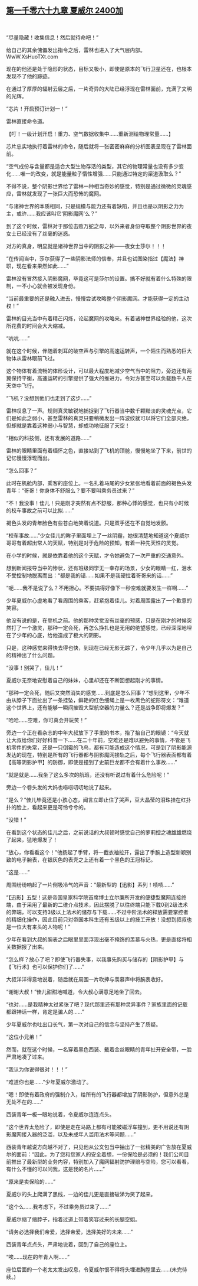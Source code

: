 ## [第一千零六十九章 夏威尔 2400加](https://www.xxbiquge.com/11_11222/9051016.html)
﻿

  “尽量隐藏！收集信息！然后就待命吧！”

  给自己的其余傀儡发出指令之后，雷林也进入了大气层内部。WwW.XsHuoTXt.com

  现在的他还是处于隐形的状态，目标又极小，即使是原本的飞行卫星还在，也根本发现不了他的踪迹。

  在通过了厚厚的辐射云层之后，一片奇异的大陆已经浮现在雷林面前，充满了文明的光辉。

  “芯片！开启预订计划一！”

  雷林直接命令道。

  【叮！一级计划开启！重力、空气数据收集中……重新测绘物理常量……】

  芯片忠实地执行着雷林的命令，随后就将一张密密麻麻的分析图表呈现在了雷林面前。

  “空气成份与含量都是适合大型生物存活的类型，其它的物理常量也没有多少变化……唯一的改变，就是能量粒子惰性增强……只能通过特定的渠道汲取么？”

  不得不说，整个阴影世界给了雷林一种相当奇妙的感觉，特别是通过微微的灵魂感应，雷林就发现了一张巨大而恐怖的魔网。

  “与诸神世界的本质相同，只是规模与能力还有着缺陷，并且也是以阴影之力为主，或许……我应该叫它‘阴影魔网’么？”

  到了这个时候，雷林对于那位击败万蛇之母，以外来者身份夺取整个阴影世界的夜女士已经没有了丝毫的迷惑。

  对方的真身，明显就是诸神世界当中的阴影之神——夜女士莎尔！！！

  “在传闻当中，莎尔获得了一些阴影法师的信奉，并且也试图染指过【魔法】神职，现在看来果然如此……”

  雷林没有冒然接入阴影魔网，毕竟这可是莎尔的设置。搞不好就有着什么特殊的限制，一不小心就会被发现身份。

  “当前最重要的还是融入进去，慢慢尝试攻略整个阴影魔网。才能获得一定的主动权！”

  雷林的目光当中有着精芒闪烁，论起魔网的攻略来。有着诸神世界经验的他，这次所花费的时间会大大缩减。

  “吭吭……”

  就在这个时候，伴随着刺耳的破空声与引擎的高速运转声，一个陌生而熟悉的巨大物体从雷林眼前飞过。

  这个物体有着流畅的体形设计，可以最大程度地减少空气当中的阻力，旁边还有两翼保持平衡，高速运转的引擎提供了强大的推进力，令对方甚至可以负载数千人在天空中飞行。

  “飞机？没想到他们也走到了这步……”

  雷林叹息了一声。规则真灵敏锐地捕捉到了飞行器当中数千颗黯淡的灵魂光点，它们是如此之弱小，甚至雷林的真灵只要稍微发出一阵波纹就可以将它们全部灭绝，但却就是靠着这种弱小与智慧，却成功地征服了天空！

  “相似的科技侧，还有发展的道路……”

  雷林的眼睛里面有着缅怀之色，直接站到了飞机的顶舱，慢慢地坐了下来，前世的记忆慢慢浮现而出。

  “怎么回事？”

  此时在机舱内部，乘客的座位上。一名扎着马尾的少女紧张地看着前面的褐色头发青年：“哥哥！你身体不舒服么？要不要叫乘务员过来？”

  “不！我没事！佳儿！只是刚才突然有点不舒服，那种心悸的感觉，也只有小时候的校车事故之前可以比拟……”

  褐色头发的青年脸色有些苍白地笑着说道。只是双手还在不自觉地发颤。

  “校车事故……”少女佳儿的眸子里面埋上了一丝阴霾，她很清楚地知道这个夏威尔哥哥有着超出常人的天赋，特别是对于危险的预知，有着一种先天性的灵觉。

  在小学的时候，就是依靠着他的这个天赋，才令她避免了一次严重的交通意外。

  想到新闻报导当中的惨状，还有班级同学无一幸存的场景，少女的眼睛一红，泪水不受控制地脱离而出：“都是我的错……如果不是我硬拉着哥哥来的话……”

  “呃……我不是说了么？不用担心。不要搞得好像下一秒空难就要发生一样啊……”

  少年夏威尔心虚地看了看周围的乘客，赶紧抱着佳儿。对着周围露出了一个歉意的笑容。

  他没有说的是，在登机之前。他的那种灵觉没有丝毫的预感，只是在刚才的时候突然打了一个激灵，那种一定会死，再怎么挣扎也是无用的绝望感觉，已经深深地埋在了少年的心底，给他造成了极大的阴影。

  只是，这种感觉来得快去得也快，到现在已经无影无踪了，令少年几乎以为是自己的精神出了什么问题。

  “没事！别哭了，佳儿！”

  夏威尔无奈地安慰着自己的妹妹，心里却还在不断回想起刚才的事情。

  “那种一定会死，随后又突然消失的感觉……到底是怎么回事？”想到这里，少年不由从脖子下面扯出了一条挂坠，鲜艳的红色细绳上是一枚黑色的蛇形符文：“难道这个世界上，还有能够一瞬间摧毁大型航空器的力量么？还是战争即将爆发？”

  “哈哈……空难，你可真会开玩笑！”

  旁边一个正在看杂志的中年大叔放下了手里的书本，抬了抬自己的眼镜：“今天就让大叔给你们好好科普一下……在二十年前，空难还是难以避免的事情，不管是飞机零件的失常，还是一只倒霉的飞鸟，都有可能造成这个情况，可是到了阴影能源发达的现在，特别是所有的飞行器都与阴影魔网接轨之后，每个飞行器表面都有着【高等阴影护甲】的防御，即使是撞到了史前巨龙都不会有着什么事故……”

  “就是就是……我坐了这么多次的航班，还没有听说过有着什么危险呢！”

  旁边一个卷头发的大妈也唠唠叨叨地说了起来。

  “是么？”佳儿毕竟还是小孩心态，闻言立即止住了哭声，豆大晶莹的泪珠挂在红扑扑的脸上，看起来更是可怜兮兮的。

  “没错！”

  在看到这个状态的佳儿之后，之前说话的大叔顿时感觉自己的萝莉控之魂雄雄燃烧了起来，猛地爆发了！

  “放心，你看看这个！”他扬起了手臂，将一截衣袖拉开，露出了手腕上造型新颖别致的电子腕表，在银灰色的表壳之上还有着一个黑色的王冠标记。

  “这是……”

  周围纷纷响起了一片倒吸冷气的声音：“最新型的【迅影】系列！啧啧……”

  “【迅影】五型！这是帝国皇家科学院首席博士立尔廉所开发的便捷型魔网连接终端，由于采用了最新的二维介点技术，因此摆脱了以往终端只能下载0到2级法术的弊端，可以支持3级以上法术的储存与下载……不过中阶法术的释放需要掌控者的精细化操作，因此目前只对帝国本科生还有五级以上的技工开放！没想到叔叔也是一位大有来头的人物呢！”

  少年在看到大叔的腕表之后眼里里面浮现出毫不掩饰的羡慕与火热，更是直接将相关数据报了出来。

  “怎么样？放心了吧？即使飞行器失事，以我事先购买与储存的【阴影护甲】与【飞行术】也可以保护你们了……”

  大叔洋洋得意地说着，随后就在周围一片吹捧与羡慕声中将腕表收好。

  “谢谢大叔！”佳儿甜甜地喊道，令大叔心满意足地坐了回去。

  “也对……是我精神太过紧张了吧？现代那里还有那种灵异事件？家族里面的记载都跟神话一样，肯定是骗人的……”

  少年夏威尔也吐出口长气，第一次对自己的信念与坚持产生了质疑。

  “这位小兄弟！”

  然而，就在这个时候，一名穿着黑色西装、戴着金丝眼睛的青年扯开安全带，一脸严肃地凑了过来。

  “我认为你说得很对！！！”

  “难道你也是……”少年夏威尔激动了。

  “嗯！即使有着政府的强制介入，给所有的飞行器都增加了阴影防护，但意外总是无处不在的……”

  西装青年一板一眼地说着，令夏威尔连连点头。

  “这个世界太危险了，即使是走在马路上都有可能被磁浮车撞到，更不用说还有阴影魔网接入器的泛滥，以及未成年人滥用法术等问题……”

  西装青年越说方向越不对了，只见他从公文包当中抽出了一张精美的广告放在夏威尔的面前：“因此，为了您和您家人的安全着想，一份保险是必须的！我们公司目前推出了最新型的业务内容，特别加入了魔网辐射防护理赔与空险，您可以看看，有什么不懂的可以问我，这是我的名片……”

  “原来是卖保险的……”

  夏威尔的头上爬满了黑线，一边的佳儿更是直接破涕为笑了起来。

  “这个么……我考虑下，不过乘务员过来了……”

  夏威尔缩了缩脖子，指着过道上带着笑容过来的长腿空姐。

  “请务必选择我们帝爱，选择帝爱，选择美好的未来……”

  西装青年点点头，严肃地说着，回到了自己的座位上。

  “唉……现在的年青人啊……”

  座位后面的一个老太太发出叹息，令夏威尔恨不得将头埋进胸膛里去……(未完待续。)
